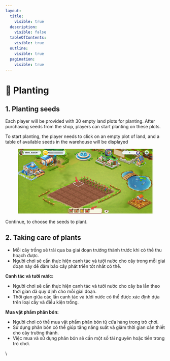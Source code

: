 ```yaml
---
layout:
  title:
    visible: true
  description:
    visible: false
  tableOfContents:
    visible: true
  outline:
    visible: true
  pagination:
    visible: true
---
```


# 🌱 Planting

## 1. Planting seeds

Each player will be provided with 30 empty land plots for planting. After purchasing seeds from the shop, players can start planting on these plots.

To start planting, the player needs to click on an empty plot of land, and a table of available seeds in the warehouse will be displayed

<figure><img src="../../.gitbook/assets/planting.png" alt=""><figcaption></figcaption></figure>

Continue, to choose the seeds to plant.

## **2. Taking care of plants**



* Mỗi cây trồng sẽ trải qua ba giai đoạn trưởng thành trước khi có thể thu hoạch được.
* Người chơi sẽ cần thực hiện canh tác và tưới nước cho cây trong mỗi giai đoạn này để đảm bảo cây phát triển tốt nhất có thể.

**Canh tác và tưới nước:**

* Người chơi sẽ cần thực hiện canh tác và tưới nước cho cây ba lần theo thời gian đã quy định cho mỗi giai đoạn.
* Thời gian giữa các lần canh tác và tưới nước có thể được xác định dựa trên loại cây và điều kiện trồng.

**Mua vật phẩm phân bón:**

* Người chơi có thể mua vật phẩm phân bón từ cửa hàng trong trò chơi.
* Sử dụng phân bón có thể giúp tăng năng suất và giảm thời gian cần thiết cho cây trưởng thành.
* Việc mua và sử dụng phân bón sẽ cần một số tài nguyên hoặc tiền trong trò chơi.

\
